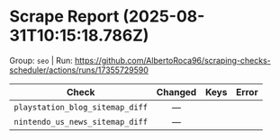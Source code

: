 # Scrape Report (2025-08-31T10:15:18.786Z)

Group: `seo`  |  Run: https://github.com/AlbertoRoca96/scraping-checks-scheduler/actions/runs/17355729590

| Check | Changed | Keys | Error |
|---|:---:|:--|:--|
| `playstation_blog_sitemap_diff` | — |  |  |
| `nintendo_us_news_sitemap_diff` | — |  |  |
